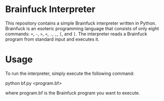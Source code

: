 # Brainfuck Interpreter
This repository contains a simple Brainfuck interpreter written in Python. Brainfuck is an esoteric programming language that consists of only eight commands: `+`, `-`, `>`, `<`, `.`, `,`, `[`, and `]`. The interpreter reads a Brainfuck program from standard input and executes it.

# Usage
To run the interpreter, simply execute the following command:

python bf.py <program.bf>

where program.bf is the Brainfuck program you want to execute.
